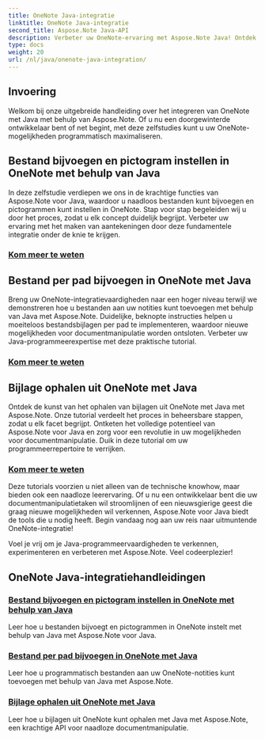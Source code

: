 ```yaml
---
title: OneNote Java-integratie
linktitle: OneNote Java-integratie
second_title: Aspose.Note Java-API
description: Verbeter uw OneNote-ervaring met Aspose.Note Java! Ontdek tutorials over het bijvoegen van bestanden, het instellen van pictogrammen en het programmatisch ophalen van bijlagen met Java.
type: docs
weight: 20
url: /nl/java/onenote-java-integration/
---
```

## Invoering

Welkom bij onze uitgebreide handleiding over het integreren van OneNote met Java met behulp van Aspose.Note. Of u nu een doorgewinterde ontwikkelaar bent of net begint, met deze zelfstudies kunt u uw OneNote-mogelijkheden programmatisch maximaliseren.

## Bestand bijvoegen en pictogram instellen in OneNote met behulp van Java
In deze zelfstudie verdiepen we ons in de krachtige functies van Aspose.Note voor Java, waardoor u naadloos bestanden kunt bijvoegen en pictogrammen kunt instellen in OneNote. Stap voor stap begeleiden wij u door het proces, zodat u elk concept duidelijk begrijpt. Verbeter uw ervaring met het maken van aantekeningen door deze fundamentele integratie onder de knie te krijgen.

### [Kom meer te weten](./attach-file-and-set-icon/)

## Bestand per pad bijvoegen in OneNote met Java
Breng uw OneNote-integratievaardigheden naar een hoger niveau terwijl we demonstreren hoe u bestanden aan uw notities kunt toevoegen met behulp van Java met Aspose.Note. Duidelijke, beknopte instructies helpen u moeiteloos bestandsbijlagen per pad te implementeren, waardoor nieuwe mogelijkheden voor documentmanipulatie worden ontsloten. Verbeter uw Java-programmeerexpertise met deze praktische tutorial.

### [Kom meer te weten](./attach-file-by-path/)

## Bijlage ophalen uit OneNote met Java
Ontdek de kunst van het ophalen van bijlagen uit OneNote met Java met Aspose.Note. Onze tutorial verdeelt het proces in beheersbare stappen, zodat u elk facet begrijpt. Ontketen het volledige potentieel van Aspose.Note voor Java en zorg voor een revolutie in uw mogelijkheden voor documentmanipulatie. Duik in deze tutorial om uw programmeerrepertoire te verrijken.

### [Kom meer te weten](./retrieve-attachment/)

Deze tutorials voorzien u niet alleen van de technische knowhow, maar bieden ook een naadloze leerervaring. Of u nu een ontwikkelaar bent die uw documentmanipulatietaken wil stroomlijnen of een nieuwsgierige geest die graag nieuwe mogelijkheden wil verkennen, Aspose.Note voor Java biedt de tools die u nodig heeft. Begin vandaag nog aan uw reis naar uitmuntende OneNote-integratie!

Voel je vrij om je Java-programmeervaardigheden te verkennen, experimenteren en verbeteren met Aspose.Note. Veel codeerplezier!
## OneNote Java-integratiehandleidingen
### [Bestand bijvoegen en pictogram instellen in OneNote met behulp van Java](./attach-file-and-set-icon/)
Leer hoe u bestanden bijvoegt en pictogrammen in OneNote instelt met behulp van Java met Aspose.Note voor Java.
### [Bestand per pad bijvoegen in OneNote met Java](./attach-file-by-path/)
Leer hoe u programmatisch bestanden aan uw OneNote-notities kunt toevoegen met behulp van Java met Aspose.Note.
### [Bijlage ophalen uit OneNote met Java](./retrieve-attachment/)
Leer hoe u bijlagen uit OneNote kunt ophalen met Java met Aspose.Note, een krachtige API voor naadloze documentmanipulatie.